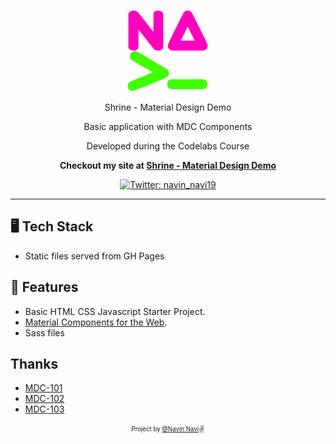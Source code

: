 <p align="center">
  <a href="https://navin-navi.github.io">
    <img alt="Navin | Logo" src="https://raw.githubusercontent.com/navin-navi/navin-navi.github.io/dev/static/logo.png" width="130" />
  </a>
</p>

<p align="center">
  Shrine - Material Design Demo
</p>

<p align="center">
  Basic application with MDC Components
</p>

<p align="center">
  Developed during the Codelabs Course
</p>

<p align="center">
  <strong>
  Checkout my site at <a href="https://navin-navi.github.io/shrine-material-design-demo/">Shrine - Material Design Demo</a>
  </strong>
</p>

<p align="center">
  <a href="https://twitter.com/navin_navi19">
    <img alt="Twitter: navin_navi19" src="https://img.shields.io/twitter/follow/navin_navi19.svg?style=social" target="_blank" />
  </a>
</p>

---

## 🖥 Tech Stack

- Static files served from GH Pages

## 🚀 Features

- Basic HTML CSS Javascript Starter Project.
- [Material Components for the Web](https://github.com/material-components/material-components-web).
- Sass files

## Thanks

- [MDC-101](https://codelabs.developers.google.com/codelabs/mdc-101-web/)
- [MDC-102](https://codelabs.developers.google.com/codelabs/mdc-102-web/)
- [MDC-103](https://codelabs.developers.google.com/codelabs/mdc-103-web/)

<div align="center">

<sub><sup>Project by <a href="https://github.com/navin-navi"> @Navin Navi</a></sup></sub><small>✌</small>

</div>

